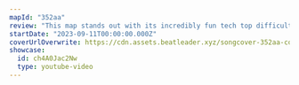```yaml
---
mapId: "352aa"
review: "This map stands out with its incredibly fun tech top difficulty and a full spread of well made lowers to choose from for all skill levels. And with a nice chroma lightshow."
startDate: "2023-09-11T00:00:00.000Z"
coverUrlOverwrite: https://cdn.assets.beatleader.xyz/songcover-352aa-cover.png
showcase:
  id: ch4A0Jac2Nw
  type: youtube-video
---
```

